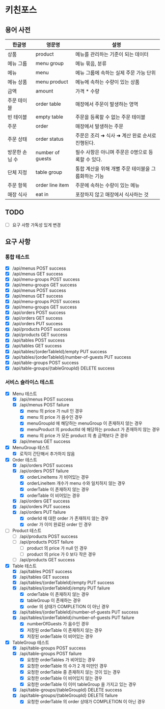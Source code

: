 # 키친포스

## 용어 사전

| 한글명 | 영문명 | 설명 |
| --- | --- | --- |
| 상품 | product | 메뉴를 관리하는 기준이 되는 데이터 |
| 메뉴 그룹 | menu group | 메뉴 묶음, 분류 |
| 메뉴 | menu | 메뉴 그룹에 속하는 실제 주문 가능 단위 |
| 메뉴 상품 | menu product | 메뉴에 속하는 수량이 있는 상품 |
| 금액 | amount | 가격 * 수량 |
| 주문 테이블 | order table | 매장에서 주문이 발생하는 영역 |
| 빈 테이블 | empty table | 주문을 등록할 수 없는 주문 테이블 |
| 주문 | order | 매장에서 발생하는 주문 |
| 주문 상태 | order status | 주문은 조리 ➜ 식사 ➜ 계산 완료 순서로 진행된다. |
| 방문한 손님 수 | number of guests | 필수 사항은 아니며 주문은 0명으로 등록할 수 있다. |
| 단체 지정 | table group | 통합 계산을 위해 개별 주문 테이블을 그룹화하는 기능 |
| 주문 항목 | order line item | 주문에 속하는 수량이 있는 메뉴 |
| 매장 식사 | eat in | 포장하지 않고 매장에서 식사하는 것 |

## TODO
- [ ] 요구 사항 가독성 있게 변경

## 요구 사항

### 통합 테스트
- [x] /api/menus POST success
- [x] /api/menus GET success
- [x] /api/menu-groups POST success
- [x] /api/menu-groups GET success
- [x] /api/menus POST success
- [x] /api/menus GET success
- [x] /api/menu-groups POST success
- [x] /api/menu-groups GET success
- [x] /api/orders POST success
- [x] /api/orders GET success
- [x] /api/orders PUT success
- [x] /api/products POST success
- [x] /api/products GET success
- [x] /api/tables POST success
- [x] /api/tables GET success
- [x] /api/tables/{orderTableId}/empty PUT success
- [x] /api/tables/{orderTableId}/number-of-guests PUT success
- [x] /api/table-groups POST success
- [x] /api/table-groups/{tableGroupId} DELETE success

### 서비스 슬라이스 테스트

- [x] Menu 테스트
  - [x] /api/menus POST success
  - [x] /api/menus POST failure
    - [x] menu 의 price 가 null 인 경우
    - [x] menu 의 price 가 음수인 경우
    - [x] menuGroupId 에 해당하는 menuGroup 이 존재하지 않는 경우
    - [x] menuProduct 의 productId 에 해당하는 product 가 존재하지 않는 경우
    - [x] menu 의 price 가 모든 product 의 총 금액보다 큰 경우
  - [x] /api/menus GET success

- [x] MenuGroup 테스트
  - [x] 로직이 간단해서 추가하지 않음

- [x] Order 테스트
  - [x] /api/orders POST success
  - [x] /api/orders POST failure
    - [x] orderLineItems 가 비어있는 경우
    - [x] orderLineItem 개수가 menu 수와 일치하지 않는 경우
    - [x] orderTable 이 존재하지 않는 경우
    - [x] orderTable 이 비어있는 경우
  - [x] /api/orders GET success
  - [x] /api/orders PUT success
  - [x] /api/orders PUT failure
    - [x] orderId 에 대한 order 가 존재하지 않는 경우
    - [x] order 가 이미 완료된 order 인 경우

- [ ] Product 테스트
  - [ ] /api/products POST success
  - [ ] /api/products POST failure
    - [ ] product 의 price 가 null 인 경우
    - [ ] product 의 price 가 0 보다 작은 경우
  - [ ] /api/products GET success

- [x] Table 테스트
  - [x] /api/tables POST success
  - [x] /api/tables GET success
  - [x] /api/tables/{orderTableId}/empty PUT success
  - [x] /api/tables/{orderTableId}/empty PUT failure
    - [x] orderTable 이 존재하지 않는 경우
    - [x] tableGroup 이 존재하는 경우
    - [x] order 의 상태가 COMPLETION 이 아닌 경우
  - [x] /api/tables/{orderTableId}/number-of-guests PUT success
  - [x] /api/tables/{orderTableId}/number-of-guests PUT failure
    - [x] numberOfGuests 가 음수인 경우
    - [x] 저장된 orderTable 이 존재하지 않는 경우
    - [x] 저장된 orderTable 이 비어있는 경우

- [x] TableGroup 테스트
  - [x] /api/table-groups POST success
  - [x] /api/table-groups POST failure
    - [x] 요청한 orderTables 가 비어있는 경우
    - [x] 요청한 orderTable 의 수가 2 개 미만인 경우
    - [x] 요청한 orderTable 중 존재하지 않는 것이 있는 경우
    - [x] 요청한 orderTable 이 비어있지 않는 경우
    - [x] 요청한 orderTable 이 이미 tableGroup 을 가지고 있는 경우
  - [x] /api/table-groups/{tableGroupId} DELETE success
  - [x] /api/table-groups/{tableGroupId} DELETE failure
    - [x] 요청한 orderTable 의 order 상태가 COMPLETION 이 아닌 경우
